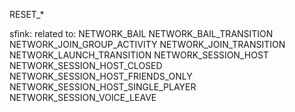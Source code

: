 RESET_*

sfink: related to: NETWORK_BAIL
NETWORK_BAIL_TRANSITION
NETWORK_JOIN_GROUP_ACTIVITY
NETWORK_JOIN_TRANSITION
NETWORK_LAUNCH_TRANSITION
NETWORK_SESSION_HOST
NETWORK_SESSION_HOST_CLOSED
NETWORK_SESSION_HOST_FRIENDS_ONLY
NETWORK_SESSION_HOST_SINGLE_PLAYER
NETWORK_SESSION_VOICE_LEAVE